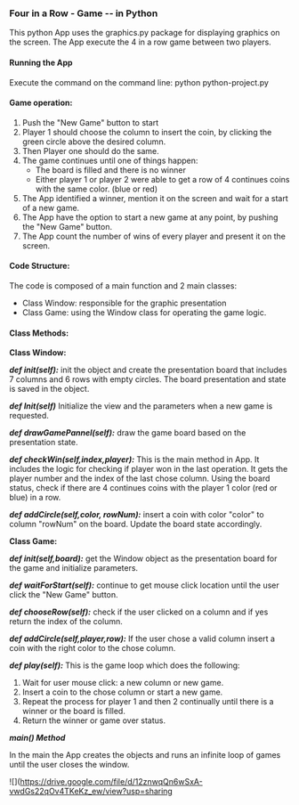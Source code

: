 ### Four in a Row - Game -- in Python ###

This python App uses the graphics.py package for displaying graphics on the screen. The App execute the 4 in a row game between two players. 

#### Running the App
Execute the command on the command line: python python-project.py

#### Game operation:

1. Push the "New Game" button to start
2. Player 1 should choose the column to insert the coin, by clicking the green circle above the desired column.
3. Then Player one should do the same.
4. The game continues until one of things happen:
	* The board is filled and there is no winner
	* Either player 1 or player 2 were able to get a row of 4 continues coins with the same color. (blue or red)
5. The App identified a winner, mention it on the screen and wait for a start of a new game.
6. The App have the option to start a new game at any point, by pushing the "New Game" button.
7. The App count the number of wins of every player and present it on the screen.

#### Code Structure:

The code is composed of a main function and 2 main classes:

* Class Window: responsible for the graphic presentation
* Class Game: using the Window class for operating the game logic.

#### Class Methods:
**Class Window:**

***def __init__(self):*** init the object and create the presentation board that includes 7 columns and 6 rows with empty circles. The board presentation and state is saved in the object.

***def Init(self)*** Initialize the view and the parameters when a new game is requested.

***def drawGamePannel(self):*** draw the game board based on the presentation state.

***def checkWin(self,index,player):*** This is the main method in App. It includes the logic for checking if player won in the last operation. It gets the player number and the index of the last chose column. Using the board status, check if there are 4 continues coins with the player 1 color (red or blue) in a row. 

***def addCircle(self,color, rowNum):*** insert a coin with color "color" to column "rowNum" on the board. Update the board state accordingly.

**Class Game:**

***def __init__(self,board):*** get the Window object as the presentation board for the game and initialize parameters.  

***def waitForStart(self):*** continue to get mouse click location until the user click the "New Game" button.

***def chooseRow(self):*** check if the user clicked on a column and if yes return the index of the column.

***def addCircle(self,player,row):*** If the user chose a valid column insert a coin with the right color to the chose column.

***def play(self):*** This is the game loop which does the following:

1. Wait for user mouse click: a new column or new game.
2. Insert a coin to the chose column or start a new game.
3. Repeat the process for player 1 and then 2 continually until there is a winner or the board is filled.
4. Return the winner or game over status.

***main() Method***

In the main the App creates the objects and runs an infinite loop of games until the user closes the window.

![](https://drive.google.com/file/d/12znwqQn6wSxA-vwdGs22qOv4TKeKz_ew/view?usp=sharing
